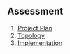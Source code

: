 ## Assessment

1. [Project Plan](docs/project_plan.md)
2. [Topology](docs/topology.md)
3. [Implementation](docs/implementation.md)